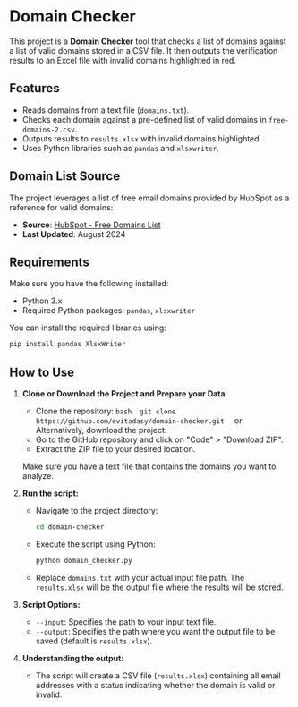 # Domain Checker

This project is a **Domain Checker** tool that checks a list of domains against a list of valid domains stored in a CSV file. It then outputs the verification results to an Excel file with invalid domains highlighted in red.

## Features

- Reads domains from a text file (`domains.txt`).
- Checks each domain against a pre-defined list of valid domains in `free-domains-2.csv`.
- Outputs results to `results.xlsx` with invalid domains highlighted.
- Uses Python libraries such as `pandas` and `xlsxwriter`.

## Domain List Source

The project leverages a list of free email domains provided by HubSpot as a reference for valid domains:

- **Source**: [HubSpot - Free Domains List](https://knowledge.hubspot.com/forms/what-domains-are-blocked-when-using-the-forms-email-domains-to-block-feature)
- **Last Updated**: August 2024

## Requirements

Make sure you have the following installed:

- Python 3.x
- Required Python packages: `pandas`, `xlsxwriter`

You can install the required libraries using:

```bash
pip install pandas XlsxWriter
```

## How to Use

1. **Clone or Download the Project and Prepare your Data**

   - Clone the repository:
     `bash 
     git clone https://github.com/evitadasy/domain-checker.git 
     `
     or Alternatively, download the project:
   - Go to the GitHub repository and click on "Code" > "Download ZIP".
   - Extract the ZIP file to your desired location.

   Make sure you have a text file that contains the domains you want to analyze.

2. **Run the script:**

   - Navigate to the project directory:
     ```bash
     cd domain-checker
     ```
   - Execute the script using Python:
     ```bash
     python domain_checker.py
     ```
   - Replace `domains.txt` with your actual input file path. The `results.xlsx` will be the output file where the results will be stored.

3. **Script Options:**

   - `--input`: Specifies the path to your input text file.
   - `--output`: Specifies the path where you want the output file to be saved (default is `results.xlsx`).

4. **Understanding the output:**
   - The script will create a CSV file (`results.xlsx`) containing all email addresses with a status indicating whether the domain is valid or invalid.
